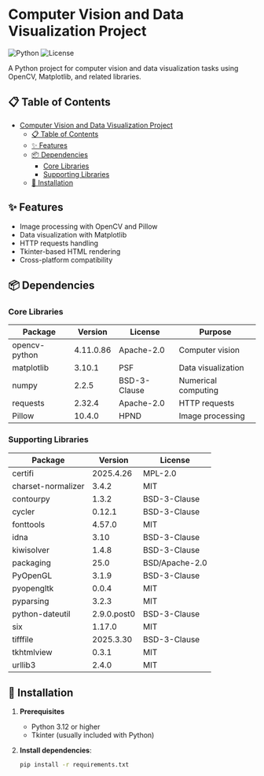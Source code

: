 # Computer Vision and Data Visualization Project

![Python](https://img.shields.io/badge/python-3.12+-blue.svg)
![License](https://img.shields.io/badge/license-MIT-green.svg)

A Python project for computer vision and data visualization tasks using OpenCV, Matplotlib, and related libraries.

## 📋 Table of Contents
- [Computer Vision and Data Visualization Project](#computer-vision-and-data-visualization-project)
  - [📋 Table of Contents](#-table-of-contents)
  - [✨ Features](#-features)
  - [📦 Dependencies](#-dependencies)
    - [Core Libraries](#core-libraries)
    - [Supporting Libraries](#supporting-libraries)
  - [🚀 Installation](#-installation)

## ✨ Features
- Image processing with OpenCV and Pillow
- Data visualization with Matplotlib
- HTTP requests handling
- Tkinter-based HTML rendering
- Cross-platform compatibility

## 📦 Dependencies

### Core Libraries
| Package | Version | License | Purpose |
|---------|---------|---------|---------|
| opencv-python | 4.11.0.86 | Apache-2.0 | Computer vision |
| matplotlib | 3.10.1 | PSF | Data visualization |
| numpy | 2.2.5 | BSD-3-Clause | Numerical computing |
| requests | 2.32.4 | Apache-2.0 | HTTP requests |
| Pillow | 10.4.0 | HPND | Image processing |

### Supporting Libraries
| Package | Version | License |
|---------|---------|---------|
| certifi | 2025.4.26 | MPL-2.0 |
| charset-normalizer | 3.4.2 | MIT |
| contourpy | 1.3.2 | BSD-3-Clause |
| cycler | 0.12.1 | BSD-3-Clause |
| fonttools | 4.57.0 | MIT |
| idna | 3.10 | BSD-3-Clause |
| kiwisolver | 1.4.8 | BSD-3-Clause |
| packaging | 25.0 | BSD/Apache-2.0 |
| PyOpenGL | 3.1.9 | BSD-3-Clause |
| pyopengltk | 0.0.4 | MIT |
| pyparsing | 3.2.3 | MIT |
| python-dateutil | 2.9.0.post0 | BSD-3-Clause |
| six | 1.17.0 | MIT |
| tifffile | 2025.3.30 | BSD-3-Clause |
| tkhtmlview | 0.3.1 | MIT |
| urllib3 | 2.4.0 | MIT |

## 🚀 Installation

1. **Prerequisites**
   - Python 3.12 or higher
   - Tkinter (usually included with Python)

2. **Install dependencies**:
   ```bash
   pip install -r requirements.txt